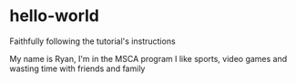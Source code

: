# hello-world
Faithfully following the tutorial's instructions

My name is Ryan, I'm in the MSCA program
I like sports, video games and wasting time with friends and family
